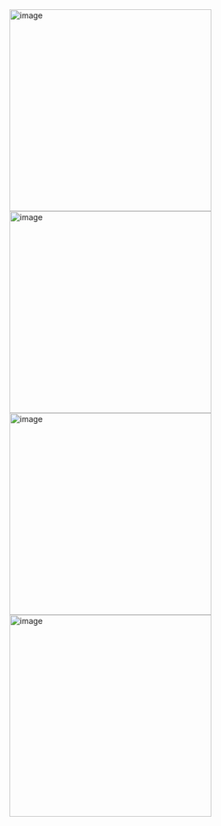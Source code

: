 <img width="355" alt="image" src="https://github.com/user-attachments/assets/aeb6ef6b-a521-4815-873d-702baeca304f" />
<img width="355" alt="image" src="https://github.com/user-attachments/assets/bb88db1c-0d99-47af-86d8-643b092a58ab" />
<img width="355" alt="image" src="https://github.com/user-attachments/assets/cd918851-e5c7-4b98-bc8a-2fe003385899" />
<img width="355" alt="image" src="https://github.com/user-attachments/assets/b15fb0ea-6db9-48fb-ad95-9a50345e9318" />
